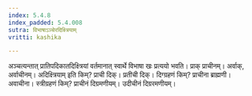 ```yaml
---
index: 5.4.8
index_padded: 5.4.008
sutra: विभाषाऽञ्चेरदिक्ष्त्रियाम्
vritti: kashika

---
```

अञ्चत्यन्तात् प्रातिपदिकातदिक्ष्त्रियां वर्तमानात् स्वार्थे विभाषा खः प्रत्ययो भवति। प्राक् प्राचीनम्। अर्वाक्, अर्वाचीनम्। अदिक्ष्त्रियाम् इति किम्? प्राची दिक्। प्रतीची दिक्। दिग्ग्रहणं किम्? प्राचीना ब्राह्मणी। अवाचीना। स्त्रीग्रहणं किम्? प्राचीनं दिग्रमणीयम्। उदीचीनं दिग्ररमणीयम्।